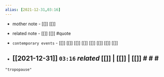 ```yaml
---
alias: [2021-12-31,03:16]
---
```

- mother note - [[]] [[]]
- related note - [[]] [[]] #quote 
- `contemporary events` - [[]] [[]] [[]] [[]] [[]] [[]] [[]] [[]]

- [[2021-12-31]]  `03:16` _related_ [[]] | [[]] | [[]] # # #
	- 

```query
"tropopause"
```